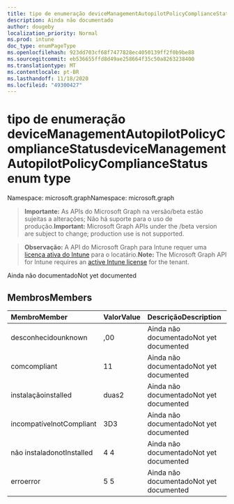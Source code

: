```yaml
---
title: tipo de enumeração deviceManagementAutopilotPolicyComplianceStatus
description: Ainda não documentado
author: dougeby
localization_priority: Normal
ms.prod: intune
doc_type: enumPageType
ms.openlocfilehash: 923dd703cf68f7477828ec4050139ff2f0b9be88
ms.sourcegitcommit: eb536655ffd8d49ae258664f35c50a8263238400
ms.translationtype: MT
ms.contentlocale: pt-BR
ms.lasthandoff: 11/18/2020
ms.locfileid: "49300427"
---
```

# <a name="devicemanagementautopilotpolicycompliancestatus-enum-type"></a><span data-ttu-id="24307-103">tipo de enumeração deviceManagementAutopilotPolicyComplianceStatus</span><span class="sxs-lookup"><span data-stu-id="24307-103">deviceManagementAutopilotPolicyComplianceStatus enum type</span></span>

<span data-ttu-id="24307-104">Namespace: microsoft.graph</span><span class="sxs-lookup"><span data-stu-id="24307-104">Namespace: microsoft.graph</span></span>

> <span data-ttu-id="24307-105">**Importante:** As APIs do Microsoft Graph na versão/beta estão sujeitas a alterações; Não há suporte para o uso de produção.</span><span class="sxs-lookup"><span data-stu-id="24307-105">**Important:** Microsoft Graph APIs under the /beta version are subject to change; production use is not supported.</span></span>

> <span data-ttu-id="24307-106">**Observação:** A API do Microsoft Graph para Intune requer uma [licença ativa do Intune](https://go.microsoft.com/fwlink/?linkid=839381) para o locatário.</span><span class="sxs-lookup"><span data-stu-id="24307-106">**Note:** The Microsoft Graph API for Intune requires an [active Intune license](https://go.microsoft.com/fwlink/?linkid=839381) for the tenant.</span></span>

<span data-ttu-id="24307-107">Ainda não documentado</span><span class="sxs-lookup"><span data-stu-id="24307-107">Not yet documented</span></span>

## <a name="members"></a><span data-ttu-id="24307-108">Membros</span><span class="sxs-lookup"><span data-stu-id="24307-108">Members</span></span>
|<span data-ttu-id="24307-109">Membro</span><span class="sxs-lookup"><span data-stu-id="24307-109">Member</span></span>|<span data-ttu-id="24307-110">Valor</span><span class="sxs-lookup"><span data-stu-id="24307-110">Value</span></span>|<span data-ttu-id="24307-111">Descrição</span><span class="sxs-lookup"><span data-stu-id="24307-111">Description</span></span>|
|:---|:---|:---|
|<span data-ttu-id="24307-112">desconhecido</span><span class="sxs-lookup"><span data-stu-id="24307-112">unknown</span></span>|<span data-ttu-id="24307-113">,0</span><span class="sxs-lookup"><span data-stu-id="24307-113">0</span></span>|<span data-ttu-id="24307-114">Ainda não documentado</span><span class="sxs-lookup"><span data-stu-id="24307-114">Not yet documented</span></span>|
|<span data-ttu-id="24307-115">com</span><span class="sxs-lookup"><span data-stu-id="24307-115">compliant</span></span>|<span data-ttu-id="24307-116">1</span><span class="sxs-lookup"><span data-stu-id="24307-116">1</span></span>|<span data-ttu-id="24307-117">Ainda não documentado</span><span class="sxs-lookup"><span data-stu-id="24307-117">Not yet documented</span></span>|
|<span data-ttu-id="24307-118">instalação</span><span class="sxs-lookup"><span data-stu-id="24307-118">installed</span></span>|<span data-ttu-id="24307-119">duas</span><span class="sxs-lookup"><span data-stu-id="24307-119">2</span></span>|<span data-ttu-id="24307-120">Ainda não documentado</span><span class="sxs-lookup"><span data-stu-id="24307-120">Not yet documented</span></span>|
|<span data-ttu-id="24307-121">incompatível</span><span class="sxs-lookup"><span data-stu-id="24307-121">notCompliant</span></span>|<span data-ttu-id="24307-122">3D</span><span class="sxs-lookup"><span data-stu-id="24307-122">3</span></span>|<span data-ttu-id="24307-123">Ainda não documentado</span><span class="sxs-lookup"><span data-stu-id="24307-123">Not yet documented</span></span>|
|<span data-ttu-id="24307-124">não instalado</span><span class="sxs-lookup"><span data-stu-id="24307-124">notInstalled</span></span>|<span data-ttu-id="24307-125">4 </span><span class="sxs-lookup"><span data-stu-id="24307-125">4</span></span>|<span data-ttu-id="24307-126">Ainda não documentado</span><span class="sxs-lookup"><span data-stu-id="24307-126">Not yet documented</span></span>|
|<span data-ttu-id="24307-127">erro</span><span class="sxs-lookup"><span data-stu-id="24307-127">error</span></span>|<span data-ttu-id="24307-128">5 </span><span class="sxs-lookup"><span data-stu-id="24307-128">5</span></span>|<span data-ttu-id="24307-129">Ainda não documentado</span><span class="sxs-lookup"><span data-stu-id="24307-129">Not yet documented</span></span>|




